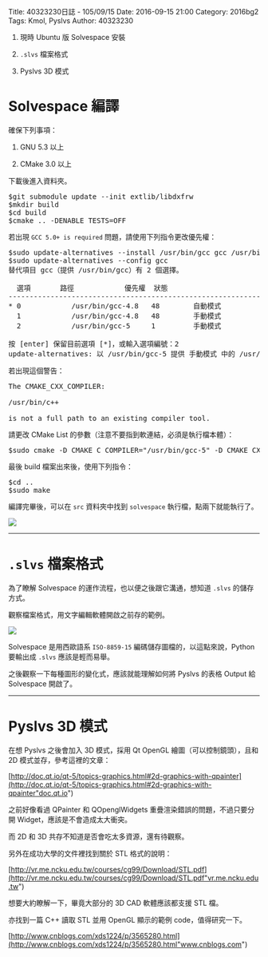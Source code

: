 Title: 40323230日誌 - 105/09/15
Date: 2016-09-15 21:00
Category: 2016bg2
Tags: Kmol, Pyslvs
Author: 40323230

1. 現時 Ubuntu 版 Solvespace 安裝

1. `.slvs` 檔案格式

1. Pyslvs 3D 模式

<!-- PELICAN_END_SUMMARY -->

Solvespace 編譯
===

確保下列事項：

1. GNU 5.3 以上

1. CMake 3.0 以上

下載後進入資料夾。

<pre>
$git submodule update --init extlib/libdxfrw
$mkdir build
$cd build
$cmake .. -DENABLE_TESTS=OFF
</pre>

若出現 `GCC 5.0+ is required` 問題，請使用下列指令更改優先權：

<pre>
$sudo update-alternatives --install /usr/bin/gcc gcc /usr/bin/gcc-5 1
$sudo update-alternatives --config gcc
替代項目 gcc（提供 /usr/bin/gcc）有 2 個選擇。

  選項       路徑            優先權  狀態
------------------------------------------------------------
* 0            /usr/bin/gcc-4.8   48        自動模式
  1            /usr/bin/gcc-4.8   48        手動模式
  2            /usr/bin/gcc-5     1         手動模式

按 [enter] 保留目前選項 [*]，或輸入選項編號：2   
update-alternatives: 以 /usr/bin/gcc-5 提供 手動模式 中的 /usr/bin/gcc (gcc)
</pre>

若出現這個警告：

<pre>
The CMAKE_CXX_COMPILER:

/usr/bin/c++

is not a full path to an existing compiler tool.
</pre>

請更改 CMake List 的參數（注意不要指到軟連結，必須是執行檔本體）：

<pre>
$sudo cmake -D CMAKE_C_COMPILER="/usr/bin/gcc-5" -D CMAKE_CXX_COMPILER="/usr/bin/g++-5" ../CMakeLists.txt
</pre>

最後 build 檔案出來後，使用下列指令：

<pre>
$cd ..
$sudo make
</pre>

編譯完畢後，可以在 `src` 資料夾中找到 `solvespace` 執行檔，點兩下就能執行了。

<img src="http://i.imgur.com/rgW87Ao.png" >

<hr>

`.slvs` 檔案格式
===

為了瞭解 Solvespace 的運作流程，也以便之後跟它溝通，想知道 `.slvs` 的儲存方式。

觀察檔案格式，用文字編輯軟體開啟之前存的範例。

<img src="http://i.imgur.com/7E2onBk.png" >

Solvespace 是用西歐語系 `ISO-8859-15` 編碼儲存圖檔的，以這點來說，Python 要輸出成 `.slvs` 應該是輕而易舉。

之後觀察一下每種圖形的變化式，應該就能理解如何將 Pyslvs 的表格 Output 給 Solvespace 開啟了。

<hr>

Pyslvs 3D 模式
===

在想 Pyslvs 之後會加入 3D 模式，採用 Qt OpenGL 繪圖（可以控制鏡頭），且和 2D 模式並存，參考這裡的文章：

[http://doc.qt.io/qt-5/topics-graphics.html#2d-graphics-with-qpainter](http://doc.qt.io/qt-5/topics-graphics.html#2d-graphics-with-qpainter"doc.qt.io")

之前好像看過 QPainter 和 QOpenglWidgets 重疊渲染錯誤的問題，不過只要分開 Widget，應該是不會造成太大衝突。

而 2D 和 3D 共存不知道是否會吃太多資源，還有待觀察。

另外在成功大學的文件裡找到關於 STL 格式的說明：

[http://vr.me.ncku.edu.tw/courses/cg99/Download/STL.pdf](http://vr.me.ncku.edu.tw/courses/cg99/Download/STL.pdf"vr.me.ncku.edu.tw")

想要大約瞭解一下，畢竟大部分的 3D CAD 軟體應該都支援 STL 檔。

亦找到一篇 C++ 讀取 STL 並用 OpenGL 顯示的範例 code，值得研究一下。

[http://www.cnblogs.com/xds1224/p/3565280.html](http://www.cnblogs.com/xds1224/p/3565280.html"www.cnblogs.com")